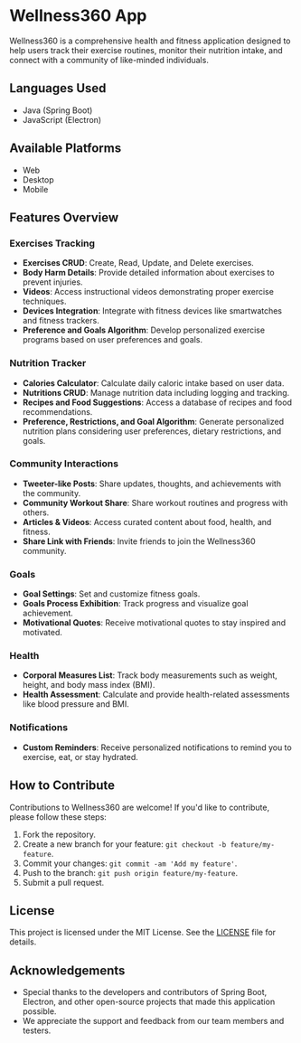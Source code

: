 # Wellness360 App

Wellness360 is a comprehensive health and fitness application designed to help users track their exercise routines, monitor their nutrition intake, and connect with a community of like-minded individuals.

## Languages Used
- Java (Spring Boot)
- JavaScript (Electron)

## Available Platforms
- Web
- Desktop
- Mobile

## Features Overview

### Exercises Tracking
- **Exercises CRUD**: Create, Read, Update, and Delete exercises.
- **Body Harm Details**: Provide detailed information about exercises to prevent injuries.
- **Videos**: Access instructional videos demonstrating proper exercise techniques.
- **Devices Integration**: Integrate with fitness devices like smartwatches and fitness trackers.
- **Preference and Goals Algorithm**: Develop personalized exercise programs based on user preferences and goals.

### Nutrition Tracker
- **Calories Calculator**: Calculate daily caloric intake based on user data.
- **Nutritions CRUD**: Manage nutrition data including logging and tracking.
- **Recipes and Food Suggestions**: Access a database of recipes and food recommendations.
- **Preference, Restrictions, and Goal Algorithm**: Generate personalized nutrition plans considering user preferences, dietary restrictions, and goals.

### Community Interactions
- **Tweeter-like Posts**: Share updates, thoughts, and achievements with the community.
- **Community Workout Share**: Share workout routines and progress with others.
- **Articles & Videos**: Access curated content about food, health, and fitness.
- **Share Link with Friends**: Invite friends to join the Wellness360 community.

### Goals
- **Goal Settings**: Set and customize fitness goals.
- **Goals Process Exhibition**: Track progress and visualize goal achievement.
- **Motivational Quotes**: Receive motivational quotes to stay inspired and motivated.

### Health
- **Corporal Measures List**: Track body measurements such as weight, height, and body mass index (BMI).
- **Health Assessment**: Calculate and provide health-related assessments like blood pressure and BMI.

### Notifications
- **Custom Reminders**: Receive personalized notifications to remind you to exercise, eat, or stay hydrated.

## How to Contribute
Contributions to Wellness360 are welcome! If you'd like to contribute, please follow these steps:
1. Fork the repository.
2. Create a new branch for your feature: `git checkout -b feature/my-feature`.
3. Commit your changes: `git commit -am 'Add my feature'`.
4. Push to the branch: `git push origin feature/my-feature`.
5. Submit a pull request.

## License
This project is licensed under the MIT License. See the [LICENSE](LICENSE) file for details.

## Acknowledgements
- Special thanks to the developers and contributors of Spring Boot, Electron, and other open-source projects that made this application possible.
- We appreciate the support and feedback from our team members and testers.
